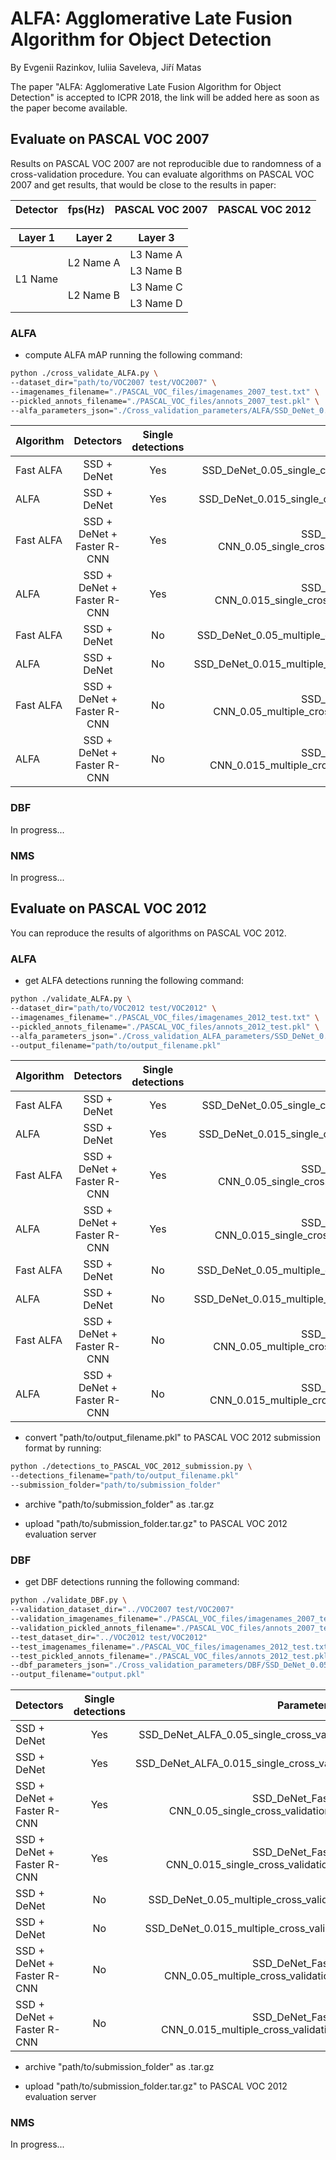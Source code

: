 # ALFA: Agglomerative Late Fusion Algorithm for Object Detection

By Evgenii Razinkov, Iuliia Saveleva, Jiří Matas

The paper "ALFA: Agglomerative Late Fusion Algorithm for Object Detection" is accepted 
to ICPR 2018, the link will be added here as soon as the paper become available.

## Evaluate on PASCAL VOC 2007

Results on PASCAL VOC 2007 are not reproducible due to randomness of a cross-validation procedure.
You can evaluate algorithms on PASCAL VOC 2007 and get results, that would be close to the results in paper:

| Detector | fps(Hz) |  PASCAL VOC 2007  |  PASCAL VOC 2012  |
|----------|:-------:|:-----------------:|:-----------------:|

<table>
    <thead>
        <tr>
            <th>Layer 1</th>
            <th>Layer 2</th>
            <th>Layer 3</th>
        </tr>
    </thead>
    <tbody>
        <tr>
            <td rowspan=4>L1 Name</td>
            <td rowspan=2>L2 Name A</td>
            <td>L3 Name A</td>
        </tr>
        <tr>
            <td>L3 Name B</td>
        </tr>
        <tr>
            <td rowspan=2>L2 Name B</td>
            <td>L3 Name C</td>
        </tr>
        <tr>
            <td>L3 Name D</td>
        </tr>
    </tbody>
</table>

### ALFA

* compute ALFA mAP running the following command:
```bash
python ./cross_validate_ALFA.py \
--dataset_dir="path/to/VOC2007 test/VOC2007" \
--imagenames_filename="./PASCAL_VOC_files/imagenames_2007_test.txt" \
--pickled_annots_filename="./PASCAL_VOC_files/annots_2007_test.pkl" \
--alfa_parameters_json="./Cross_validation_parameters/ALFA/SSD_DeNet_0.05_single_cross_validation_parameters_2007.json"
```

| Algorithm | Detectors  | Single detections | Parameters |
|--------|:---------:|:------:| :------:|
| Fast ALFA | SSD + DeNet | Yes  | SSD_DeNet_0.05_single_cross_validation_parameters_2007.json |
| ALFA | SSD + DeNet | Yes |  SSD_DeNet_0.015_single_cross_validation_parameters_2007.json |
| Fast ALFA | SSD + DeNet + Faster R-CNN | Yes | SSD_DeNet_Faster_R-CNN_0.05_single_cross_validation_parameters_2007.json |
| ALFA | SSD + DeNet + Faster R-CNN | Yes | SSD_DeNet_Faster_R-CNN_0.015_single_cross_validation_parameters_2007.json |
| Fast ALFA | SSD + DeNet | No | SSD_DeNet_0.05_multiple_cross_validation_parameters_2007.json |
| ALFA | SSD + DeNet | No |  SSD_DeNet_0.015_multiple_cross_validation_parameters_2007.json |
| Fast ALFA | SSD + DeNet + Faster R-CNN | No | SSD_DeNet_Faster_R-CNN_0.05_multiple_cross_validation_parameters_2007.json |
| ALFA | SSD + DeNet + Faster R-CNN | No | SSD_DeNet_Faster_R-CNN_0.015_multiple_cross_validation_parameters_2007.json |


### DBF

In progress...

### NMS

In progress...

## Evaluate on PASCAL VOC 2012

You can reproduce the results of algorithms on PASCAL VOC 2012.

### ALFA
* get ALFA detections running the following command:
```bash
python ./validate_ALFA.py \
--dataset_dir="path/to/VOC2012 test/VOC2012" \
--imagenames_filename="./PASCAL_VOC_files/imagenames_2012_test.txt" \
--pickled_annots_filename="./PASCAL_VOC_files/annots_2012_test.pkl" \
--alfa_parameters_json="./Cross_validation_ALFA_parameters/SSD_DeNet_0.05_single_cross_validation_parameters_2012.json" \
--output_filename="path/to/output_filename.pkl"
```

| Algorithm | Detectors  | Single detections | Parameters |
|--------|:---------:|:------:| :------:|
| Fast ALFA | SSD + DeNet | Yes  | SSD_DeNet_0.05_single_cross_validation_parameters_2012.json |
| ALFA | SSD + DeNet | Yes |  SSD_DeNet_0.015_single_cross_validation_parameters_2012.json |
| Fast ALFA | SSD + DeNet + Faster R-CNN | Yes | SSD_DeNet_Faster_R-CNN_0.05_single_cross_validation_parameters_2012.json |
| ALFA | SSD + DeNet + Faster R-CNN | Yes | SSD_DeNet_Faster_R-CNN_0.015_single_cross_validation_parameters_2012.json |
| Fast ALFA | SSD + DeNet | No | SSD_DeNet_0.05_multiple_cross_validation_parameters_2012.json |
| ALFA | SSD + DeNet | No |  SSD_DeNet_0.015_multiple_cross_validation_parameters_2012.json |
| Fast ALFA | SSD + DeNet + Faster R-CNN | No | SSD_DeNet_Faster_R-CNN_0.05_multiple_cross_validation_parameters_2012.json |
| ALFA | SSD + DeNet + Faster R-CNN | No | SSD_DeNet_Faster_R-CNN_0.015_multiple_cross_validation_parameters_2012.json |

* convert "path/to/output_filename.pkl" to PASCAL VOC 2012 submission format by running:
```bash
python ./detections_to_PASCAL_VOC_2012_submission.py \
--detections_filename="path/to/output_filename.pkl"
--submission_folder="path/to/submission_folder"
```

* archive "path/to/submission_folder" as .tar.gz

* upload "path/to/submission_folder.tar.gz" to PASCAL VOC 2012 evaluation server

### DBF

* get DBF detections running the following command:
```bash
python ./validate_DBF.py \
--validation_dataset_dir="../VOC2007 test/VOC2007"
--validation_imagenames_filename="./PASCAL_VOC_files/imagenames_2007_test.txt"
--validation_pickled_annots_filename="./PASCAL_VOC_files/annots_2007_test.pkl"
--test_dataset_dir="../VOC2012 test/VOC2012"
--test_imagenames_filename="./PASCAL_VOC_files/imagenames_2012_test.txt"
--test_pickled_annots_filename="./PASCAL_VOC_files/annots_2012_test.pkl"
--dbf_parameters_json="./Cross_validation_parameters/DBF/SSD_DeNet_0.05_single_cross_validation_parameters_2012.json"
--output_filename="output.pkl"
```

| Detectors  | Single detections | Parameters |
|--------|:------:| :------:|
| SSD + DeNet | Yes  | SSD_DeNet_ALFA_0.05_single_cross_validation_parameters_2012.json |
| SSD + DeNet | Yes |  SSD_DeNet_ALFA_0.015_single_cross_validation_parameters_2012.json |
| SSD + DeNet + Faster R-CNN | Yes | SSD_DeNet_Faster_R-CNN_0.05_single_cross_validation_parameters_2012.json |
| SSD + DeNet + Faster R-CNN | Yes | SSD_DeNet_Faster_R-CNN_0.015_single_cross_validation_parameters_2012.json |
| SSD + DeNet | No | SSD_DeNet_0.05_multiple_cross_validation_parameters_2012.json |
| SSD + DeNet | No |  SSD_DeNet_0.015_multiple_cross_validation_parameters_2012.json |
| SSD + DeNet + Faster R-CNN | No | SSD_DeNet_Faster_R-CNN_0.05_multiple_cross_validation_parameters_2012.json |
| SSD + DeNet + Faster R-CNN | No | SSD_DeNet_Faster_R-CNN_0.015_multiple_cross_validation_parameters_2012.json |

* archive "path/to/submission_folder" as .tar.gz

* upload "path/to/submission_folder.tar.gz" to PASCAL VOC 2012 evaluation server


### NMS

In progress...
